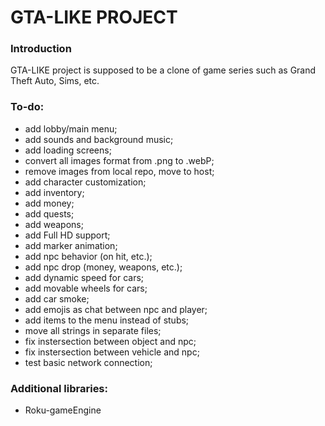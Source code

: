 # GTA-LIKE PROJECT
### Introduction
GTA-LIKE project is supposed to be a clone of game series such as Grand Theft Auto, Sims, etc.

### To-do:
- add lobby/main menu;
- add sounds and background music;
- add loading screens;
- convert all images format from .png to .webP;
- remove images from local repo, move to host;
- add character customization;
- add inventory;
- add money;
- add quests;
- add weapons;
- add Full HD support;
- add marker animation;
- add npc behavior (on hit, etc.);
- add npc drop (money, weapons, etc.);
- add dynamic speed for cars;
- add movable wheels for cars;
- add car smoke;
- add emojis as chat between npc and player;
- add items to the menu instead of stubs;
- move all strings in separate files;
- fix instersection between object and npc;
- fix instersection between vehicle and npc;
- test basic network connection;

### Additional libraries:
- Roku-gameEngine

